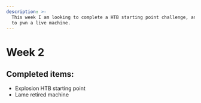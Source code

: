 ```yaml
---
description: >-
  This week I am looking to complete a HTB starting point challenge, and attempt
  to pwn a live machine.
---
```


# Week 2



## Completed items:

* Explosion HTB starting point
* Lame retired machine

&#x20;

